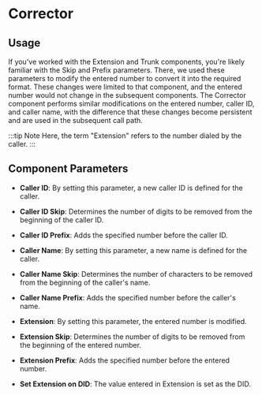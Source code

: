 # Corrector

## Usage

If you've worked with the Extension and Trunk components, you're likely familiar with the Skip and Prefix parameters. There, we used these parameters to modify the entered number to convert it into the required format. These changes were limited to that component, and the entered number would not change in the subsequent components. The Corrector component performs similar modifications on the entered number, caller ID, and caller name, with the difference that these changes become persistent and are used in the subsequent call path.

:::tip Note
Here, the term "Extension" refers to the number dialed by the caller.
:::

## Component Parameters

- **Caller ID**: By setting this parameter, a new caller ID is defined for the caller.

- **Caller ID Skip**: Determines the number of digits to be removed from the beginning of the caller ID.

- **Caller ID Prefix**: Adds the specified number before the caller ID.

- **Caller Name**: By setting this parameter, a new name is defined for the caller.

- **Caller Name Skip**: Determines the number of characters to be removed from the beginning of the caller's name.

- **Caller Name Prefix**: Adds the specified number before the caller's name.

- **Extension**: By setting this parameter, the entered number is modified.

- **Extension Skip**: Determines the number of digits to be removed from the beginning of the entered number.

- **Extension Prefix**: Adds the specified number before the entered number.

- **Set Extension on DID**: The value entered in Extension is set as the DID.